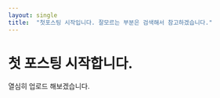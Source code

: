 ```yaml
---
layout: single
title:  "첫포스팅 시작입니다. 잘모르는 부분은 검색해서 참고하겠습니다."
---
```


# 첫 포스팅 시작합니다.

열심히 업로드 해보겠습니다.
